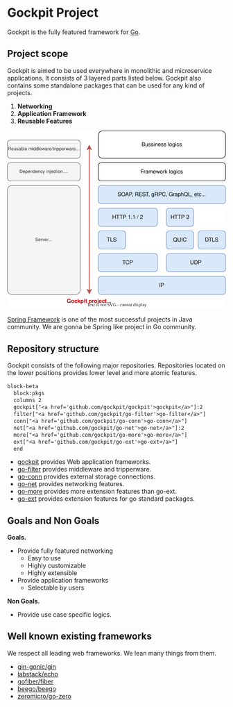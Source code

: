 
# Gockpit Project

Gockpit is the fully featured framework for [Go](https://go.dev/).

## Project scope

Gockpit is aimed to be used everywhere in monolithic and microservice applications.
It consists of 3 layered parts listed below.
Gockpit also contains some standalone packages that can be used for any kind of projects.

1. **Networking**
1. **Application Framework**
1. **Reusable Features**

![scope.svg](./scope.svg)

[Spring Framework](https://spring.io/projects/spring-framework) is one of the most successful projects in Java community.
We are gonna be Spring like project in Go community.

## Repository structure

Gockpit consists of the following major repositories.
Repositories located on the lower positions provides lower level and more atomic features.

```mermaid
block-beta
  block:pkgs
  columns 2
  gockpit["<a href='github.com/gockpit/gockpit'>gockpit</a>"]:2
  filter["<a href='github.com/gockpit/go-filter'>go-filter</a>"]
  conn["<a href='github.com/gockpit/go-conn'>go-conn</a>"]
  net["<a href='github.com/gockpit/go-net'>go-net</a>"]:2
  more["<a href='github.com/gockpit/go-more'>go-more</a>"]
  ext["<a href='github.com/gockpit/go-ext'>go-ext</a>"]
  end
```

- [gockpit](https://github.com/gockpit/gockpit) provides Web application frameworks.
- [go-filter](https://github.com/gockpit/go-filter) provides middleware and tripperware.
- [go-conn](https://github.com/gockpit/go-conn) provides external storage connections.
- [go-net](https://github.com/gockpit/go-net) provides networking features.
- [go-more](https://github.com/gockpit/go-more) provides more extension features than go-ext.
- [go-ext](https://github.com/gockpit/go-ext) provides extension features for go standard packages.

## Goals and Non Goals

**Goals.**

- Provide fully featured networking
  - Easy to use
  - Highly customizable
  - Highly extensible
- Provide application frameworks
  - Selectable by users
  
**Non Goals.**

- Provide use case specific logics.

## Well known existing frameworks

We respect all leading web frameworks.
We lean many things from them.

- [gin-gonic/gin](https://github.com/gin-gonic/gin)
- [labstack/echo](https://github.com/labstack/echo)
- [gofiber/fiber](https://github.com/gofiber/fiber)
- [beego/beego](https://github.com/beego/beego)
- [zeromicro/go-zero](https://github.com/zeromicro/go-zero)
